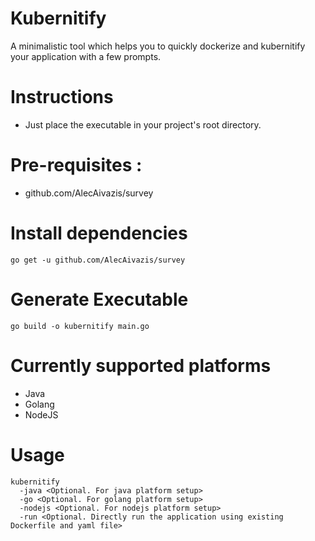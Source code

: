 # Kubernitify
A minimalistic tool which helps you to quickly dockerize and kubernitify your application with a few prompts.

# Instructions
* Just place the executable in your project's root directory.

# Pre-requisites :
* github.com/AlecAivazis/survey

# Install dependencies
```
go get -u github.com/AlecAivazis/survey
```

# Generate Executable
`go build -o kubernitify main.go`

# Currently supported platforms
* Java
* Golang
* NodeJS

# Usage
```
kubernitify
  -java <Optional. For java platform setup>
  -go <Optional. For golang platform setup>
  -nodejs <Optional. For nodejs platform setup>
  -run <Optional. Directly run the application using existing Dockerfile and yaml file>
```